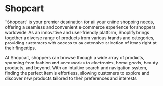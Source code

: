 # Shopcart
"Shopcart" is your premier destination for all your online shopping needs, offering a seamless and convenient e-commerce experience for shoppers worldwide. As an innovative and user-friendly platform, Shoplify brings together a diverse range of products from various brands and categories, providing customers with access to an extensive selection of items right at their fingertips.

At Shopcart, shoppers can browse through a wide array of products, spanning from fashion and accessories to electronics, home goods, beauty products, and beyond. With an intuitive search and navigation system, finding the perfect item is effortless, allowing customers to explore and discover new products tailored to their preferences and interests.
